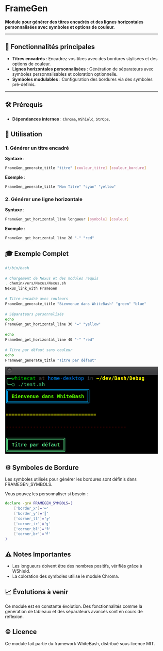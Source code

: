 # **FrameGen**
**Module pour générer des titres encadrés et des lignes horizontales personnalisées avec symboles et options de couleur.**

---

## 🎯 **Fonctionnalités principales**
- **Titres encadrés** : Encadrez vos titres avec des bordures stylisées et des options de couleur.
- **Lignes horizontales personnalisées** : Génération de séparateurs avec symboles personnalisables et coloration optionnelle.
- **Symboles modulables** : Configuration des bordures via des symboles pré-définis.

---

## 🛠️ **Prérequis**
- **Dépendances internes** : `Chroma`, `WShield`, `StrOps`. 

## 🚀 **Utilisation**

### 1. **Générer un titre encadré**

**Syntaxe** :
```Bash
FrameGen_generate_title "titre" [couleur_titre] [couleur_bordure]
```

**Exemple** :
```Bash
FrameGen_generate_title "Mon Titre" "cyan" "yellow"
```

### 2. **Générer une ligne horizontale**

**Syntaxe** :
```Bash
FrameGen_get_horizontal_line longueur [symbole] [couleur]
```

**Exemple** :
```Bash
FrameGen_get_horizontal_line 20 "-" "red"
```

## 🎓 **Exemple Complet**

```Bash
#!/bin/bash

# Chargement de Nexus et des modules requis
. chemin/vers/Nexus/Nexus.sh
Nexus_link_with FrameGen

# Titre encadré avec couleurs
FrameGen_generate_title "Bienvenue dans WhiteBash" "green" "blue"

# Séparateurs personnalisés
echo
FrameGen_get_horizontal_line 30 "=" "yellow"

echo
FrameGen_get_horizontal_line 40 "-" "red"

# Titre par défaut sans couleur
echo
FrameGen_generate_title "Titre par défaut"
```

![Exemple d'exécution](../assets/FrameGen/example_full.png)

## ⚙️ **Symboles de Bordure**
Les symboles utilisés pour générer les bordures sont définis dans FRAMEGEN_SYMBOLS. 

Vous pouvez les personnaliser si besoin :

```Bash
declare -grA FRAMEGEN_SYMBOLS=(
    ['border_x']='═'
    ['border_y']='║'
    ['corner_tl']='╔'
    ['corner_tr']='╗'
    ['corner_bl']='╚'
    ['corner_br']='╝'
)
```

## ⚠️ **Notes Importantes**
- Les longueurs doivent être des nombres positifs, vérifiés grâce à WShield.
- La coloration des symboles utilise le module Chroma.

## 📈 **Évolutions à venir**
Ce module est en constante évolution. Des fonctionnalités comme la génération de tableaux et des séparateurs avancés sont en cours de réflexion.

## © **Licence**
Ce module fait partie du framework WhiteBash, distribué sous licence MIT.
